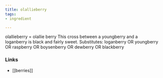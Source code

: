 ```yaml
---
title: olallieberry
tags:
- ingredient

---
```

olallieberry = olallie berry This cross between a youngberry and a loganberry is black and fairly sweet. Substitutes: loganberry OR youngberry OR raspberry OR boysenberry OR dewberry OR blackberry

### Links

* [[berries]]
